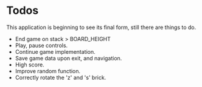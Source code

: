 Todos
=====

This application is beginning to see its final form, still there are things to do.

* End game on stack > BOARD_HEIGHT
* Play, pause controls.
* Continue game implementation.
* Save game data upon exit, and navigation.
* High score.
* Improve random function.
* Correctly rotate the 'z' and 's' brick.

